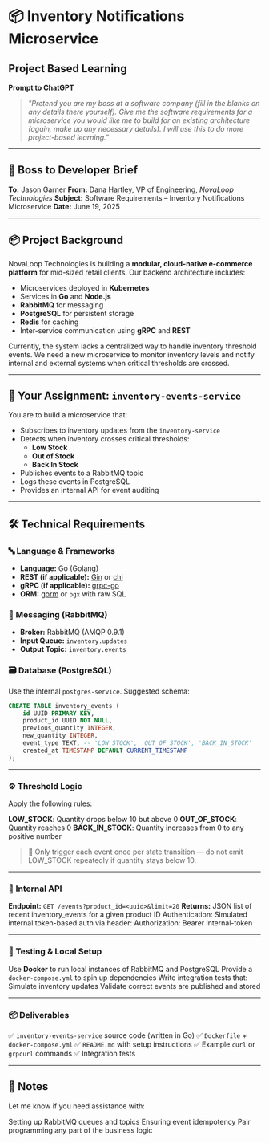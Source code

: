 # 📦 Inventory Notifications Microservice

## Project Based Learning

**Prompt to ChatGPT**
> _"Pretend you are my boss at a software company (fill in the blanks on any details there yourself). Give me the software requirements for a microservice you would like me to build for an existing architecture (again, make up any necessary details). I will use this to do more project-based learning."_

---

## 💼 Boss to Developer Brief

**To:** Jason Garner
**From:** Dana Hartley, VP of Engineering, *NovaLoop Technologies*
**Subject:** Software Requirements – Inventory Notifications Microservice
**Date:** June 19, 2025

---

## 📦 Project Background

NovaLoop Technologies is building a **modular, cloud-native e-commerce platform** for mid-sized retail clients. Our backend architecture includes:

- Microservices deployed in **Kubernetes**
- Services in **Go** and **Node.js**
- **RabbitMQ** for messaging
- **PostgreSQL** for persistent storage
- **Redis** for caching
- Inter-service communication using **gRPC** and **REST**

Currently, the system lacks a centralized way to handle inventory threshold events. We need a new microservice to monitor inventory levels and notify internal and external systems when critical thresholds are crossed.

---

## 🧩 Your Assignment: `inventory-events-service`

You are to build a microservice that:

- Subscribes to inventory updates from the `inventory-service`
- Detects when inventory crosses critical thresholds:
  - **Low Stock**
  - **Out of Stock**
  - **Back In Stock**
- Publishes events to a RabbitMQ topic
- Logs these events in PostgreSQL
- Provides an internal API for event auditing

---

## 🛠️ Technical Requirements

### 🔤 Language & Frameworks

- **Language:** Go (Golang)
- **REST (if applicable):** [Gin](https://github.com/gin-gonic/gin) or [chi](https://github.com/go-chi/chi)
- **gRPC (if applicable):** [grpc-go](https://github.com/grpc/grpc-go)
- **ORM:** [gorm](https://gorm.io/) or `pgx` with raw SQL

### 📨 Messaging (RabbitMQ)

- **Broker:** RabbitMQ (AMQP 0.9.1)
- **Input Queue:** `inventory.updates`
- **Output Topic:** `inventory.events`

### 🗃️ Database (PostgreSQL)

Use the internal `postgres-service`. Suggested schema:

```sql
CREATE TABLE inventory_events (
    id UUID PRIMARY KEY,
    product_id UUID NOT NULL,
    previous_quantity INTEGER,
    new_quantity INTEGER,
    event_type TEXT, -- 'LOW_STOCK', 'OUT_OF_STOCK', 'BACK_IN_STOCK'
    created_at TIMESTAMP DEFAULT CURRENT_TIMESTAMP
);
```

---

### ⚙️ Threshold Logic

Apply the following rules:

**LOW_STOCK**: Quantity drops below 10 but above 0
**OUT_OF_STOCK**: Quantity reaches 0
**BACK_IN_STOCK**: Quantity increases from 0 to any positive number
> 🔁 Only trigger each event once per state transition — do not emit LOW_STOCK repeatedly if quantity stays below 10.

---

### 📡 Internal API

**Endpoint:**
`GET /events?product_id=<uuid>&limit=20`
**Returns:**
JSON list of recent inventory_events for a given product ID
Authentication:
Simulated internal token-based auth via header:
Authorization: Bearer internal-token

---

### 🧪 Testing & Local Setup

Use **Docker** to run local instances of RabbitMQ and PostgreSQL
Provide a `docker-compose.yml` to spin up dependencies
Write integration tests that:
Simulate inventory updates
Validate correct events are published and stored

---

### 📦 Deliverables

✅ `inventory-events-service` source code (written in Go)
✅ `Dockerfile` + `docker-compose.yml`
✅ `README.md` with setup instructions
✅ Example `curl` or `grpcurl` commands
✅ Integration tests

---

## 🤝 Notes

Let me know if you need assistance with:

Setting up RabbitMQ queues and topics
Ensuring event idempotency
Pair programming any part of the business logic
